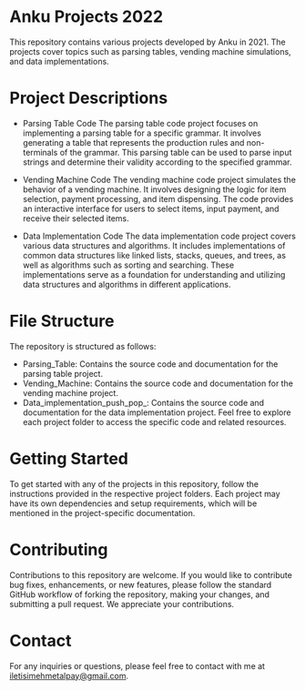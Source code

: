 # Anku Projects 2022
This repository contains various projects developed by Anku in 2021. The projects cover topics such as parsing tables, vending machine simulations, and data implementations.

# Project Descriptions
- Parsing Table Code
The parsing table code project focuses on implementing a parsing table for a specific grammar. It involves generating a table that represents the production rules and non-terminals of the grammar. This parsing table can be used to parse input strings and determine their validity according to the specified grammar.

- Vending Machine Code
The vending machine code project simulates the behavior of a vending machine. It involves designing the logic for item selection, payment processing, and item dispensing. The code provides an interactive interface for users to select items, input payment, and receive their selected items.

- Data Implementation Code
The data implementation code project covers various data structures and algorithms. It includes implementations of common data structures like linked lists, stacks, queues, and trees, as well as algorithms such as sorting and searching. These implementations serve as a foundation for understanding and utilizing data structures and algorithms in different applications.

# File Structure
The repository is structured as follows:

- Parsing_Table: Contains the source code and documentation for the parsing table project.
- Vending_Machine: Contains the source code and documentation for the vending machine project.
- Data_implementation_push_pop_: Contains the source code and documentation for the data implementation project.
Feel free to explore each project folder to access the specific code and related resources.

# Getting Started
To get started with any of the projects in this repository, follow the instructions provided in the respective project folders. Each project may have its own dependencies and setup requirements, which will be mentioned in the project-specific documentation.

# Contributing
Contributions to this repository are welcome. If you would like to contribute bug fixes, enhancements, or new features, please follow the standard GitHub workflow of forking the repository, making your changes, and submitting a pull request. We appreciate your contributions.

# Contact
For any inquiries or questions, please feel free to contact with me at iletisimehmetalpay@gmail.com.
